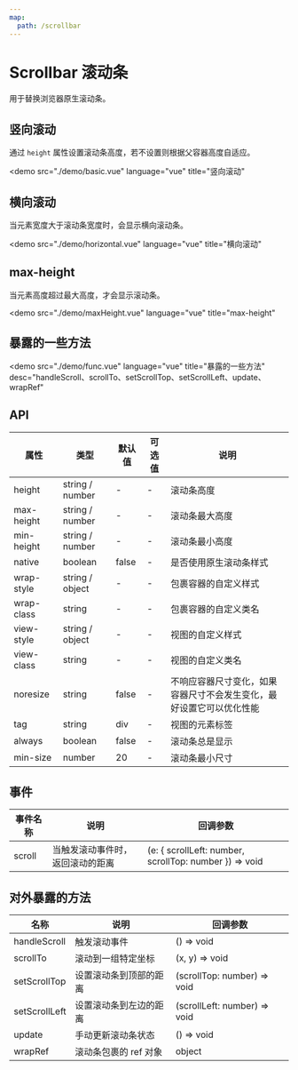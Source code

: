 ```yaml
---
map:
  path: /scrollbar
---
```


# Scrollbar 滚动条

用于替换浏览器原生滚动条。

## 竖向滚动

通过 `height` 属性设置滚动条高度，若不设置则根据父容器高度自适应。

<demo src="./demo/basic.vue"
  language="vue"
  title="竖向滚动"
  >
</demo>

## 横向滚动

当元素宽度大于滚动条宽度时，会显示横向滚动条。

<demo src="./demo/horizontal.vue"
  language="vue"
  title="横向滚动"
  >
</demo>

## max-height

当元素高度超过最大高度，才会显示滚动条。

<demo src="./demo/maxHeight.vue"
  language="vue"
  title="max-height"
  >
</demo>

## 暴露的一些方法

<demo src="./demo/func.vue"
  language="vue"
  title="暴露的一些方法"
  desc="handleScroll、scrollTo、setScrollTop、setScrollLeft、update、wrapRef"
  >
</demo>

## API

| 属性               | 类型                                                      | 默认值  | 可选值 | 说明                     |
| ------------------ | --------------------------------------------------------- | ------- | ------ | ------------------------ |
| height      | string / number                                              | -  |  -    |  滚动条高度 |
| max-height      | string / number                                              | -  |  -    |  滚动条最大高度 |
| min-height      | string / number                                              | -  |  -    |  滚动条最小高度 |
| native      | boolean                                              | false  |  -    |  是否使用原生滚动条样式 |
| wrap-style      | string / object                                            | -  |  -    |  包裹容器的自定义样式 |
| wrap-class      | string                                              | -  |  -    |  包裹容器的自定义类名 |
| view-style      | string / object                                             | -  |  -    |  视图的自定义样式 |
| view-class      | string                                             | -  |  -    |  视图的自定义类名 |
| noresize     | string                                             | false  |  -    |  不响应容器尺寸变化，如果容器尺寸不会发生变化，最好设置它可以优化性能 |
| tag      | string                                             | div  |  -    |  视图的元素标签 |
| always     | boolean                                             | false  |  -    |  滚动条总是显示 |
| min-size     | number                                             | 20  |  -    |  滚动条最小尺寸 |

## 事件

| 事件名称 | 说明                                 | 回调参数    |
| -------- | ------------------------------------ | ----------- |
| scroll   | 当触发滚动事件时，返回滚动的距离 | (e: { scrollLeft: number, scrollTop: number }) => void |

## 对外暴露的方法

| 名称 | 说明                                 | 回调参数    |
| -------- | ------------------------------------ | ----------- |
| handleScroll   | 触发滚动事件 | () => void |
| scrollTo   | 滚动到一组特定坐标 | (x, y) => void |
| setScrollTop   | 设置滚动条到顶部的距离 | (scrollTop: number) => void |
| setScrollLeft   | 设置滚动条到左边的距离 | (scrollLeft: number) => void |
| update   | 手动更新滚动条状态 | () => void |
| wrapRef   | 滚动条包裹的 ref 对象 | object |

